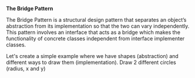 **The Bridge Pattern**

The Bridge Pattern is a structural design pattern that separates an object’s abstraction from its implementation so that the two can vary independently. This pattern involves an interface that acts as a bridge which makes the functionality of concrete classes independent from interface implementer classes.

Let's create a simple example where we have shapes (abstraction) and different ways to draw them (implementation). 
Draw 2 different circles (radius, x and y)